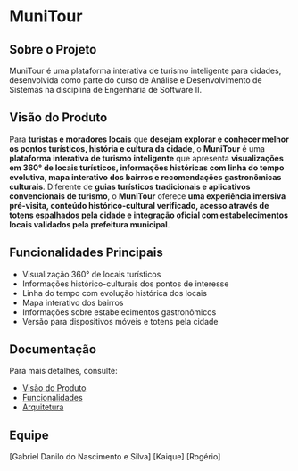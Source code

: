 # MuniTour

## Sobre o Projeto

MuniTour é uma plataforma interativa de turismo inteligente para cidades, desenvolvida como parte do curso de Análise e Desenvolvimento de Sistemas na disciplina de Engenharia de Software II.

## Visão do Produto

Para **turistas e moradores locais** que **desejam explorar e conhecer melhor os pontos turísticos, história e cultura da cidade**, o **MuniTour** é uma **plataforma interativa de turismo inteligente** que apresenta **visualizações em 360° de locais turísticos, informações históricas com linha do tempo evolutiva, mapa interativo dos bairros e recomendações gastronômicas culturais**. Diferente de **guias turísticos tradicionais e aplicativos convencionais de turismo**, o **MuniTour** oferece **uma experiência imersiva pré-visita, conteúdo histórico-cultural verificado, acesso através de totens espalhados pela cidade e integração oficial com estabelecimentos locais validados pela prefeitura municipal**.

## Funcionalidades Principais

-   Visualização 360° de locais turísticos
-   Informações histórico-culturais dos pontos de interesse
-   Linha do tempo com evolução histórica dos locais
-   Mapa interativo dos bairros
-   Informações sobre estabelecimentos gastronômicos
-   Versão para dispositivos móveis e totens pela cidade

## Documentação

Para mais detalhes, consulte:

-   [Visão do Produto](./docs/VISION.md)
-   [Funcionalidades](./docs/FEATURES.md)
-   [Arquitetura](./docs/ARCHITECTURE.md)

## Equipe

[Gabriel Danilo do Nascimento e Silva]
[Kaique]
[Rogério]
